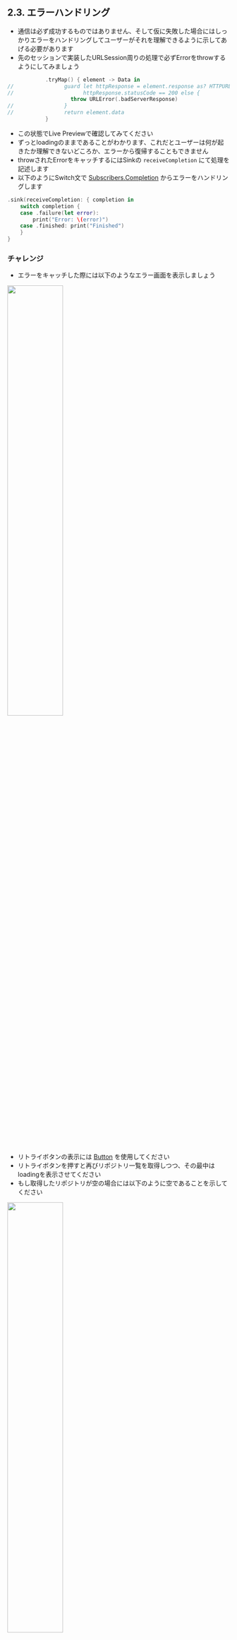 ## 2.3. エラーハンドリング
- 通信は必ず成功するものではありません、そして仮に失敗した場合にはしっかりエラーをハンドリングしてユーザーがそれを理解できるように示してあげる必要があります
- 先のセッションで実装したURLSession周りの処理で必ずErrorをthrowするようにしてみましょう

```swift
            .tryMap() { element -> Data in
//                guard let httpResponse = element.response as? HTTPURLResponse,
//                      httpResponse.statusCode == 200 else {
                    throw URLError(.badServerResponse)
//                }
//                return element.data
            }
```
    
- この状態でLive Previewで確認してみてください
- ずっとloadingのままであることがわかります、これだとユーザーは何が起きたか理解できないどころか、エラーから復帰することもできません
- throwされたErrorをキャッチするにはSinkの `receiveCompletion` にて処理を記述します
- 以下のようにSwitch文で [Subscribers.Completion](https://developer.apple.com/documentation/combine/subscribers/completion) からエラーをハンドリングします

```swift
.sink(receiveCompletion: { completion in
    switch completion {
    case .failure(let error):
        print("Error: \(error)")
    case .finished: print("Finished")
    }
}
```

### チャレンジ
- エラーをキャッチした際には以下のようなエラー画面を表示しましょう
<img src="https://user-images.githubusercontent.com/8536870/115537014-5869e200-a2d5-11eb-976b-ca4612adfba7.png" width=50%>

- リトライボタンの表示には [Button](https://developer.apple.com/documentation/swiftui/button) を使用してください
- リトライボタンを押すと再びリポジトリ一覧を取得しつつ、その最中はloadingを表示させてください
- もし取得したリポジトリが空の場合には以下のように空であることを示してください

<img src="https://user-images.githubusercontent.com/8536870/115537090-6e77a280-a2d5-11eb-801a-03e8b99fc87d.png" width=50%>

<details>
    <summary>解説</summary>

まずはキャッチしたエラーをViewに反映させるために、@Publishedでエラーを監視できるようにしましょう

```swift
class ReposLoader: ObservableObject {
    @Published private(set) var repos = [Repo]()
    @Published private(set) var error: Error? = nil
    ...
    func call() {
        ...
        reposPublisher
            .receive(on: DispatchQueue.main)
            .sink(receiveCompletion: { [weak self] completion in
                switch completion {
                case .failure(let error):
                    self?.error = error
                case .finished:
                    ...
```

次に、この公開されたエラーをList側で監視します

```swift
struct RepoListView: View {
    ...
    var body: some View {
        NavigationView {
            if reposLoader.error != nil {
                VStack {
                    Group {
                        Image("GitHubMark")
                        Text("Failed to load repositories")
                            .padding(.top, 4)
                    }
                    .foregroundColor(.black)
                    .opacity(0.4)
                    Button(
                        action: {
                            reposLoader.call() // リトライボタンをタップしたときに再度リクエストを投げる
                        },
                        label: {
                            Text("Retry")
                                .fontWeight(.bold)
                        }
                    )
                    .padding(.top, 8)
                }
            } else {
                if reposLoader.repos.isEmpty {
                    ...
```

次に、読み込み中を表現できるようにします <br>
現状はreposが空の場合を読み込み中と判定してしまっているので、別途@Publishedで読み込み中を監視できるようにしてあげる必要があります


```swift
class ReposLoader: ObservableObject {
    @Published private(set) var repos = [Repo]()
    @Published private(set) var error: Error? = nil
    @Published private(set) var isLoading: Bool = false
    ...
    func call() {
        ...
        reposPublisher
            .receive(on: DispatchQueue.main)
            .handleEvents(receiveSubscription: { [weak self] _ in
                self?.isLoading = true
            })
            .sink(receiveCompletion: { [weak self] completion in
                switch completion {...}
                self?.isLoading = false
            }, receiveValue: {...})
```

今回は [handleEvents(receiveSubscription:)](https://developer.apple.com/documentation/combine/fail/handleevents(receivesubscription:receiveoutput:receivecompletion:receivecancel:receiverequest:)) でPublisherがsubscribeされたタイミングを受け取ってisLoadingをtrueに、SinkのreceiveCompletionにてfalseに切り替えるように実装しています

あとはこれをList側で監視してあげます

```swift
struct RepoListView: View {
    ...
    var body: some View {
        NavigationView {
            if reposLoader.error != nil {
                ...
            } else {
                if reposLoader.isLoading {
                    ProgressView("loading...")
                } else {
                    if reposLoader.repos.isEmpty {
                        Text("No repositories")
                            .fontWeight(.bold)
                    } else {
                        List(reposLoader.repos) {...}
                        .navigationTitle("Repositories")
                    }
                }
            }
        }
    }
```

(sinkのreceiveValueにてreposに空配列(<code>[]</code>)を代入して一度Live Previewで表示確認してみましょう)

現状だと、エラー画面や空画面でナビゲーションが表示されていません <br>
これを解消するためにはそれぞれの画面に対応するViewに対して <code>.navigationTitle("Repositories")</code> を呼び出してあげると良さそうですが、同じ記述を3箇所書くのはなかなか悪いコードのにおいがします

そんな時は [Group](https://developer.apple.com/documentation/swiftui/group) を使って複数のViewを一つにまとめて一括でmodifierを付与してあげましょう

```swift
    var body: some View {
        NavigationView {
            Group {
                if reposLoader.error != nil {
                    ...   
                } else {
                    if reposLoader.isLoading {
                        ...
                    } else {
                        if reposLoader.repos.isEmpty {
                            ...
                        } else {
                            List(reposLoader.repos) {...}
                        }
                    }
                }
            }
            .navigationTitle("Repositories")
        }
```

さて、振り返ってみてみると、Repoの配列を読み込むという状態を表現するためだけに@Publishedなpropertyが3つも定義されてしまいました

これを1つのpropertyのみで表現できるように改善してみます

そのためには、読み込み中の状態を表現できる型として <code>Stateful</code> というものを定義します

```swift
enum Stateful<Value> {
    case idle // まだデータを取得しにいっていない
    case loading // 読み込み中
    case failed(Error) // 読み込み失敗、遭遇したエラーを保持
    case loaded(Value) // 読み込み完了、読み込まれたデータを保持
}
```

このStatefulを駆使して3つあった@Publishedを1つにしていきます

```swift
class ReposLoader: ObservableObject {
    @Published private(set) var repos: Stateful<[Repo]> = .idle
    ...
    func call() {
        ...
        reposPublisher
            .receive(on: DispatchQueue.main)
            .handleEvents(receiveSubscription: { [weak self] _ in
                self?.repos = .loading
            })
            .sink(receiveCompletion: { [weak self] completion in
                switch completion {
                case .failure(let error):
                    self?.repos = .failed(error)
                case .finished:
                    print("Finished: \(completion)")
                }
            }, receiveValue: { [weak self] repos in
                self?.repos = .loaded(repos)
            }
            ).store(in: &cancellables)
    }
}

struct RepoListView: View {
    ...
    var body: some View {
        NavigationView {
            Group {
                switch reposLoader.repos {
                case .idle, .loading:
                    ProgressView("loading...")
                case .failed:
                    ...
                case let .loaded(repos):
                    if repos.isEmpty {
                        ....
                    } else {
                        List(repos) {...}
                }
            }
            .navigationTitle("Repositories")
        }
        ...
    }
}
```

このように、型を工夫して必要なpropertyを最小限にすることができると、コードの可読性および保守性を大幅に上げることができます <br>
最初から一発で理想のコードを書くことは難しいので、一度動くコードを一通りかけたら見直して改善できる余地がないかを検討する癖をつけておきましょう

</details>

### 前セッションとのDiff
[session-2.2...session-2.3](https://github.com/mixigroup/ios-swiftui-training/compare/session-2.2...session-2.3)

## Next
[3.1. MVVMアーキテクチャ](https://github.com/mixigroup/ios-swiftui-training/tree/session-3.1)

